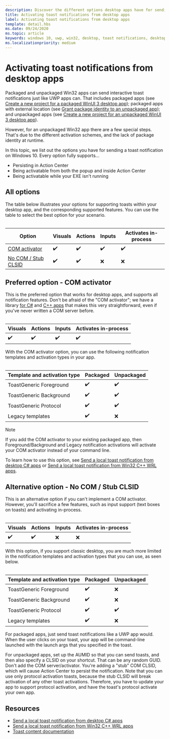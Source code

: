 ```yaml
---
description: Discover the different options desktop apps have for sending toast notifications
title: Activating toast notifications from desktop apps
label: Activating toast notifications from desktop apps
template: detail.hbs
ms.date: 09/24/2020
ms.topic: article
keywords: windows 10, uwp, win32, desktop, toast notifications, desktop bridge, msix, external location, options for sending toasts, com server, com activator, com, fake com, no com, without com, send toast
ms.localizationpriority: medium
---
```


# Activating toast notifications from desktop apps

Packaged and unpackaged Win32 apps can send interactive toast notifications just like UWP apps can. That includes packaged apps (see [Create a new project for a packaged WinUI 3 desktop app](/windows/apps/winui/winui3/create-your-first-winui3-app#packaged-create-a-new-project-for-a-packaged-c-or-c-winui-3-desktop-app)); packaged apps with external location (see [Grant package identity to an unpackaged app](/windows/apps/desktop/modernize/grant-identity-to-nonpackaged-apps)); and unpackaged apps (see [Create a new project for an unpackaged WinUI 3 desktop app](/windows/apps/winui/winui3/create-your-first-winui3-app#unpackaged-create-a-new-project-for-an-unpackaged-c-or-c-winui-3-desktop-app)).

However, for an unpackaged Win32 app there are a few special steps. That's due to the different activation schemes, and the lack of package identity at runtime.

In this topic, we list out the options you have for sending a toast notification on Windows 10. Every option fully supports...

* Persisting in Action Center
* Being activatable from both the popup and inside Action Center
* Being activatable while your EXE isn't running

## All options

The table below illustrates your options for supporting toasts within your desktop app, and the corresponding supported features. You can use the table to select the best option for your scenario.<br/><br/>

| Option | Visuals | Actions | Inputs | Activates in-process |
| -- | -- | -- | -- | -- |
| [COM activator](#preferred-option---com-activator) | ✔️ | ✔️ | ✔️ | ✔️ |
| [No COM / Stub CLSID](#alternative-option---no-com--stub-clsid) | ✔️ | ✔️ | ❌ | ❌ |

## Preferred option - COM activator

This is the preferred option that works for desktop apps, and supports all notification features. Don't be afraid of the "COM activator"; we have a library [for C#](./send-local-toast.md) and [C++ apps](send-local-toast-desktop-cpp-wrl.md) that makes this very straightforward, even if you've never written a COM server before.<br/><br/>

| Visuals | Actions | Inputs | Activates in-process |
| -- | -- | -- | -- |
| ✔️ | ✔️ | ✔️ | ✔️ |

With the COM activator option, you can use the following notification templates and activation types in your app.<br/><br/>

| Template and activation type | Packaged | Unpackaged |
| -- | -- | -- |
| ToastGeneric Foreground | ✔️ | ✔️ |
| ToastGeneric Background | ✔️ | ✔️ |
| ToastGeneric Protocol | ✔️ | ✔️ |
| Legacy templates | ✔️ | ❌ |

> [!NOTE]
> If you add the COM activator to your existing packaged app, then Foreground/Background and Legacy notification activations will activate your COM activator instead of your command line.

To learn how to use this option, see [Send a local toast notification from desktop C# apps](./send-local-toast.md) or [Send a local toast notification from Win32 C++ WRL apps](send-local-toast-desktop-cpp-wrl.md).

## Alternative option - No COM / Stub CLSID

This is an alternative option if you can't implement a COM activator. However, you'll sacrifice a few features, such as input support (text boxes on toasts) and activating in-process.<br/><br/>

| Visuals | Actions | Inputs | Activates in-process |
| -- | -- | -- | -- |
| ✔️ | ✔️ | ❌ | ❌ |

With this option, if you support classic desktop, you are much more limited in the notification templates and activation types that you can use, as seen below.<br/><br/>

| Template and activation type | Packaged | Unpackaged |
| -- | -- | -- |
| ToastGeneric Foreground | ✔️ | ❌ |
| ToastGeneric Background | ✔️ | ❌ |
| ToastGeneric Protocol | ✔️ | ✔️ |
| Legacy templates | ✔️ | ❌ |

For packaged apps, just send toast notifications like a UWP app would. When the user clicks on your toast, your app will be command-line launched with the launch args that you specified in the toast.

For unpackaged apps, set up the AUMID so that you can send toasts, and then also specify a CLSID on your shortcut. That can be any random GUID. Don't add the COM server/activator. You're adding a "stub" COM CLSID, which will cause Action Center to persist the notification. Note that you can use only protocol activation toasts, because the stub CLSID will break activation of any other toast activations. Therefore, you have to update your app to support protocol activation, and have the toast's protocol activate your own app.

## Resources

* [Send a local toast notification from desktop C# apps](./send-local-toast.md)
* [Send a local toast notification from Win32 C++ WRL apps](send-local-toast-desktop-cpp-wrl.md)
* [Toast content documentation](adaptive-interactive-toasts.md)

